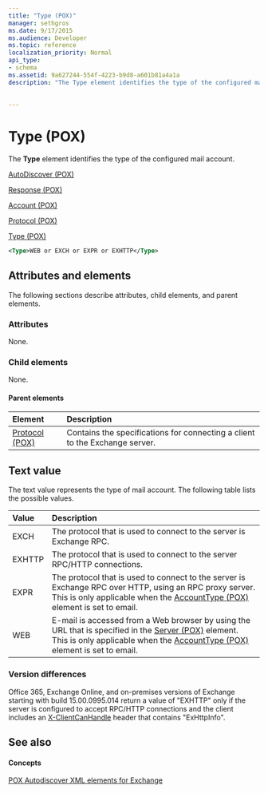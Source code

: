 ```yaml
---
title: "Type (POX)"
manager: sethgros
ms.date: 9/17/2015
ms.audience: Developer
ms.topic: reference
localization_priority: Normal
api_type:
- schema
ms.assetid: 9a627244-554f-4223-b9d8-a601b81a4a1a
description: "The Type element identifies the type of the configured mail account."
 
 
---
```


# Type (POX)

The **Type** element identifies the type of the configured mail account. 
  
[AutoDiscover (POX)](autodiscover-pox.md)
  
[Response (POX)](response-pox.md)
  
[Account (POX)](account-pox.md)
  
[Protocol (POX)](protocol-pox.md)
  
[Type (POX)](type-pox.md)
  
```XML
<Type>WEB or EXCH or EXPR or EXHTTP</Type>
```

## Attributes and elements

The following sections describe attributes, child elements, and parent elements.
  
### Attributes

None.
  
### Child elements

None.
  
#### Parent elements

|**Element**|**Description**|
|:-----|:-----|
|[Protocol (POX)](protocol-pox.md) <br/> |Contains the specifications for connecting a client to the Exchange server.  <br/> |
   
## Text value

The text value represents the type of mail account. The following table lists the possible values.
  
|**Value**|**Description**|
|:-----|:-----|
|EXCH  <br/> |The protocol that is used to connect to the server is Exchange RPC.  <br/> |
|EXHTTP  <br/> |The protocol that is used to connect to the server RPC/HTTP connections.  <br/> |
|EXPR  <br/> |The protocol that is used to connect to the server is Exchange RPC over HTTP, using an RPC proxy server.  <br/> This is only applicable when the [AccountType (POX)](accounttype-pox.md) element is set to email.  <br/> |
|WEB  <br/> |E-mail is accessed from a Web browser by using the URL that is specified in the [Server (POX)](server-pox.md) element.  <br/> This is only applicable when the [AccountType (POX)](accounttype-pox.md) element is set to email.  <br/> |
   
### Version differences

Office 365, Exchange Online, and on-premises versions of Exchange starting with build 15.00.0995.014 return a value of "EXHTTP" only if the server is configured to accept RPC/HTTP connections and the client includes an [X-ClientCanHandle](pox-autodiscover-request-for-exchange.md) header that contains "ExHttpInfo". 
  
## See also

#### Concepts

[POX Autodiscover XML elements for Exchange](pox-autodiscover-xml-elements-for-exchange.md)

